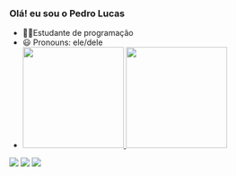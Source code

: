 ### Olá! eu sou o Pedro Lucas

- 🧑‍💻Estudante de programação
- 😃 Pronouns: ele/dele
- 
  <a href="https://github.com/Psant0333">
  <img height="180em" src="https://github-readme-stats.vercel.app/api?username=Psant0333&show_icons=true&theme=dark&include_all_commits=true&count_private=true"/>
  <img height="180em" src="https://github-readme-stats.vercel.app/api/top-langs/?username=Psant0333&layout=compact&langs_count=7&theme=dark"/>
</div>

<div>
  <a href="https://instagram.com/pedrolsant" target="_blank"><img src="https://img.shields.io/badge/-Instagram-%23E4405F?style=for-the-badge&logo=instagram&logoColor=white" target="_blank"></a>
  <a href = "mailto:lucaseasiluze1@gmail.com"><img src="https://img.shields.io/badge/-Gmail-%23333?style=for-the-badge&logo=gmail&logoColor=white" target="_blank"></a>
  <a href="https://www.linkedin.com/in/Pedro-Lucas-45875016a" target="_blank"><img src="https://img.shields.io/badge/-LinkedIn-%230077B5?style=for-the-badge&logo=linkedin&logoColor=white" target="_blank"></a> 


</div>
